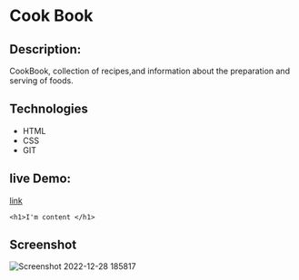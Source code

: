 # Cook Book
## Description:
CookBook, collection of recipes,and information about the preparation and serving of foods. 
## Technologies
- HTML
- CSS
- GIT

## live Demo:
[link](https://ali-cook-book.netlify.app)
```
<h1>I'm content </h1>
```
## Screenshot
![Screenshot 2022-12-28 185817](https://user-images.githubusercontent.com/116878530/209853451-46f10711-825f-4fac-b846-fea9e6544406.png)
